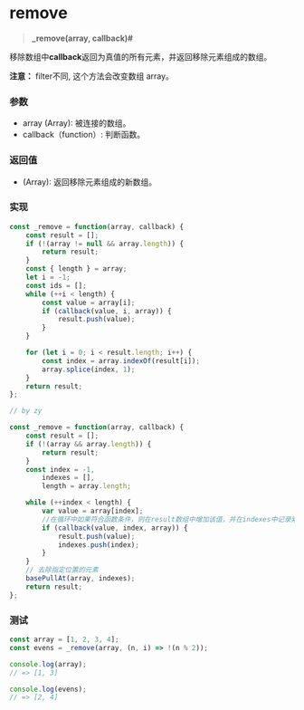# remove

> <b> _remove(array, callback)# </b>

移除数组中**callback**返回为真值的所有元素，并返回移除元素组成的数组。

**注意：** filter不同, 这个方法会改变数组 array。

### 参数


* array (Array): 被连接的数组。
* callback（function）: 判断函数。

### 返回值

* (Array): 返回移除元素组成的新数组。

### 实现

```js
const _remove = function(array, callback) {
    const result = [];
    if (!(array != null && array.length)) {
        return result;
    }
    const { length } = array;
    let i = -1;
    const ids = [];
    while (++i < length) {
        const value = array[i];
        if (callback(value, i, array)) {
            result.push(value);
        }
    }

    for (let i = 0; i < result.length; i++) {
        const index = array.indexOf(result[i]);
        array.splice(index, 1);
    }
    return result;
};

// by zy

const _remove = function(array, callback) {
    const result = [];
    if (!(array && array.length)) {
        return result;
    }
    const index = -1,
        indexes = [],
        length = array.length;

    while (++index < length) {
        var value = array[index];
        //在循环中如果符合函数条件，则在result数组中增加该值，并在indexes中记录索引
        if (callback(value, index, array)) {
            result.push(value);
            indexes.push(index);
        }
    }
    // 去除指定位置的元素
    basePullAt(array, indexes);
    return result;
};

```

### 测试

```js
const array = [1, 2, 3, 4];
const evens = _remove(array, (n, i) => !(n % 2));

console.log(array);
// => [1, 3]

console.log(evens);
// => [2, 4]
```
